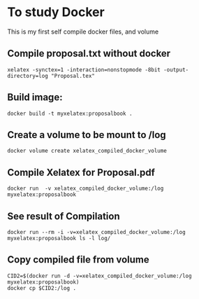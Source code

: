 # To study Docker

This is my first self compile docker files, and volume

## Compile proposal.txt without docker

```
xelatex -synctex=1 -interaction=nonstopmode -8bit -output-directory=log "Proposal.tex"
```

## Build image:

```
docker build -t myxelatex:proposalbook .
```

## Create a volume to be mount to /log
```
docker volume create xelatex_compiled_docker_volume
```

## Compile Xelatex for Proposal.pdf

```
docker run  -v xelatex_compiled_docker_volume:/log myxelatex:proposalbook
```

## See result of Compilation 

```
docker run --rm -i -v=xelatex_compiled_docker_volume:/log myxelatex:proposalbook ls -l log/
```

## Copy compiled file from volume

```
CID2=$(docker run -d -v=xelatex_compiled_docker_volume:/log myxelatex:proposalbook)
docker cp $CID2:/log .
```

